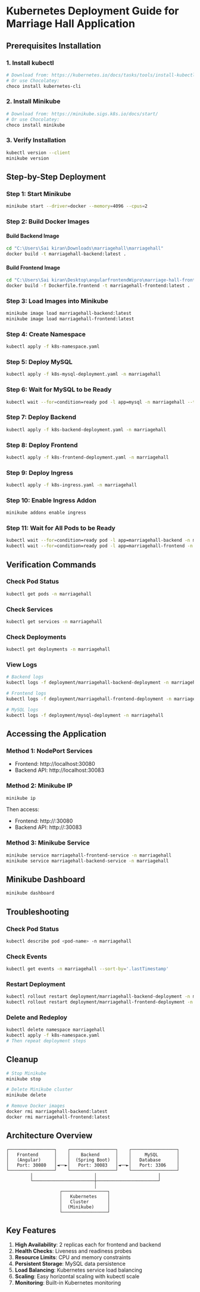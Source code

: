 # Kubernetes Deployment Guide for Marriage Hall Application

## Prerequisites Installation

### 1. Install kubectl
```bash
# Download from: https://kubernetes.io/docs/tasks/tools/install-kubectl-windows/
# Or use Chocolatey:
choco install kubernetes-cli
```

### 2. Install Minikube
```bash
# Download from: https://minikube.sigs.k8s.io/docs/start/
# Or use Chocolatey:
choco install minikube
```

### 3. Verify Installation
```bash
kubectl version --client
minikube version
```

## Step-by-Step Deployment

### Step 1: Start Minikube
```bash
minikube start --driver=docker --memory=4096 --cpus=2
```

### Step 2: Build Docker Images

#### Build Backend Image
```bash
cd "C:\Users\Sai kiran\Downloads\marriagehall\marriagehall"
docker build -t marriagehall-backend:latest .
```

#### Build Frontend Image
```bash
cd "C:\Users\Sai kiran\Desktop\angularfrontendWipro\marriage-hall-frontend"
docker build -f Dockerfile.frontend -t marriagehall-frontend:latest .
```

### Step 3: Load Images into Minikube
```bash
minikube image load marriagehall-backend:latest
minikube image load marriagehall-frontend:latest
```

### Step 4: Create Namespace
```bash
kubectl apply -f k8s-namespace.yaml
```

### Step 5: Deploy MySQL
```bash
kubectl apply -f k8s-mysql-deployment.yaml -n marriagehall
```

### Step 6: Wait for MySQL to be Ready
```bash
kubectl wait --for=condition=ready pod -l app=mysql -n marriagehall --timeout=300s
```

### Step 7: Deploy Backend
```bash
kubectl apply -f k8s-backend-deployment.yaml -n marriagehall
```

### Step 8: Deploy Frontend
```bash
kubectl apply -f k8s-frontend-deployment.yaml -n marriagehall
```

### Step 9: Deploy Ingress
```bash
kubectl apply -f k8s-ingress.yaml -n marriagehall
```

### Step 10: Enable Ingress Addon
```bash
minikube addons enable ingress
```

### Step 11: Wait for All Pods to be Ready
```bash
kubectl wait --for=condition=ready pod -l app=marriagehall-backend -n marriagehall --timeout=300s
kubectl wait --for=condition=ready pod -l app=marriagehall-frontend -n marriagehall --timeout=300s
```

## Verification Commands

### Check Pod Status
```bash
kubectl get pods -n marriagehall
```

### Check Services
```bash
kubectl get services -n marriagehall
```

### Check Deployments
```bash
kubectl get deployments -n marriagehall
```

### View Logs
```bash
# Backend logs
kubectl logs -f deployment/marriagehall-backend-deployment -n marriagehall

# Frontend logs
kubectl logs -f deployment/marriagehall-frontend-deployment -n marriagehall

# MySQL logs
kubectl logs -f deployment/mysql-deployment -n marriagehall
```

## Accessing the Application

### Method 1: NodePort Services
- Frontend: http://localhost:30080
- Backend API: http://localhost:30083

### Method 2: Minikube IP
```bash
minikube ip
```
Then access:
- Frontend: http://<minikube-ip>:30080
- Backend API: http://<minikube-ip>:30083

### Method 3: Minikube Service
```bash
minikube service marriagehall-frontend-service -n marriagehall
minikube service marriagehall-backend-service -n marriagehall
```

## Minikube Dashboard
```bash
minikube dashboard
```

## Troubleshooting

### Check Pod Status
```bash
kubectl describe pod <pod-name> -n marriagehall
```

### Check Events
```bash
kubectl get events -n marriagehall --sort-by='.lastTimestamp'
```

### Restart Deployment
```bash
kubectl rollout restart deployment/marriagehall-backend-deployment -n marriagehall
kubectl rollout restart deployment/marriagehall-frontend-deployment -n marriagehall
```

### Delete and Redeploy
```bash
kubectl delete namespace marriagehall
kubectl apply -f k8s-namespace.yaml
# Then repeat deployment steps
```

## Cleanup
```bash
# Stop Minikube
minikube stop

# Delete Minikube cluster
minikube delete

# Remove Docker images
docker rmi marriagehall-backend:latest
docker rmi marriagehall-frontend:latest
```

## Architecture Overview

```
┌─────────────────┐    ┌─────────────────┐    ┌─────────────────┐
│   Frontend      │    │    Backend      │    │     MySQL       │
│   (Angular)     │    │  (Spring Boot)  │    │   Database      │
│   Port: 30080   │◄──►│   Port: 30083   │◄──►│   Port: 3306    │
└─────────────────┘    └─────────────────┘    └─────────────────┘
         │                       │                       │
         └───────────────────────┼───────────────────────┘
                                 │
                    ┌─────────────────┐
                    │   Kubernetes    │
                    │   Cluster       │
                    │  (Minikube)     │
                    └─────────────────┘
```

## Key Features

1. **High Availability**: 2 replicas each for frontend and backend
2. **Health Checks**: Liveness and readiness probes
3. **Resource Limits**: CPU and memory constraints
4. **Persistent Storage**: MySQL data persistence
5. **Load Balancing**: Kubernetes service load balancing
6. **Scaling**: Easy horizontal scaling with kubectl scale
7. **Monitoring**: Built-in Kubernetes monitoring


